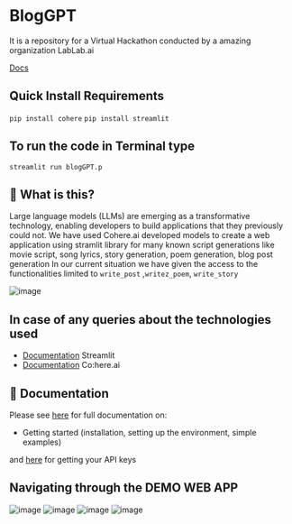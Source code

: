 # BlogGPT
It is a repository for a Virtual Hackathon conducted by a amazing organization LabLab.ai

[Docs](#-documentation)
## Quick Install Requirements

`pip install cohere`
`pip install streamlit`

## To run the code in Terminal type

`streamlit run blogGPT.p`

## 🤔 What is this?

Large language models (LLMs) are emerging as a transformative technology, enabling
developers to build applications that they previously could not.
We have used Cohere.ai developed models to create a web application using stramlit library for many known script generations like movie script, song lyrics, story generation, poem generation, blog post generation
In our current situation we have given the access to the functionalities limited to `write_post` ,`writez_poem`, `write_story` 

![image](https://user-images.githubusercontent.com/81288311/216707483-a15c38ea-e4e7-4af3-8ac7-33e1bf300f66.png)


## In case of any queries about the technologies used 
- [Documentation](https://docs.streamlit.io/) Streamlit
- [Documentation](https://docs.cohere.ai/) Co:here.ai

## 📖 Documentation

Please see [here](https://docs.streamlit.io/library/get-started/installation) for full documentation on:

- Getting started (installation, setting up the environment, simple examples)

and [here](https://dashboard.cohere.ai/api-keys) for getting your API keys 

## Navigating through the DEMO WEB APP

![image](https://user-images.githubusercontent.com/81288311/216707642-be5b5821-7738-495b-b58e-bc37218ea5dd.png)
![image](https://user-images.githubusercontent.com/81288311/216707666-9c12d04b-c808-47f2-90ea-bf55598b3c2f.png)
![image](https://user-images.githubusercontent.com/81288311/216707683-c44a9280-036c-441c-b53f-28d7f0c52109.png)
![image](https://user-images.githubusercontent.com/81288311/216707691-347bac10-9858-450c-8c74-a1d3f1c57b0f.png)
